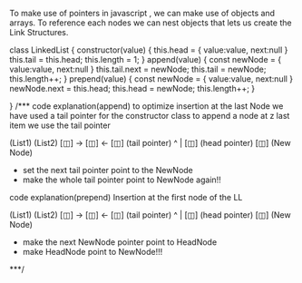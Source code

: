 To make use of pointers in javascript , we can make use of objects and arrays. To reference each nodes we can nest objects that lets us create the Link Structures.

class LinkedList
{
		constructor(value)
		{
			 this.head = {
			value:value,
			next:null
			}
			this.tail = this.head;
			this.length = 1;
		}
		append(value)
		{
			const newNode = 
			{
				value:value,
				next:null
			}
			this.tail.next = newNode;
			this.tail = newNode;
			this.length++;
		}
		prepend(value)
		{
			const newNode = 
			{
				value:value,
				next:null
			}
			newNode.next = this.head;
			this.head = newNode;
			this.length++;
		}
		
}
/***
code explanation(append)
to optimize insertion at the last Node we have used a tail pointer for the constructor class
to append  a node at z last item we use the tail pointer

 (List1) (List2)
[◫] -> [◫] <- [◫]  (tail pointer)
 ^
  |
[◫] (head pointer)    [◫] (New Node)

- set the next tail pointer point to the NewNode
- make the whole tail pointer point to NewNode again!!


code explanation(prepend)
Insertion at the first node of the LL

 (List1) (List2)
[◫] -> [◫] <- [◫]  (tail pointer)
 ^
  |
[◫] (head pointer)    [◫] (New Node)

- make the next NewNode pointer point to HeadNode
- make HeadNode point to NewNode!!!





***/